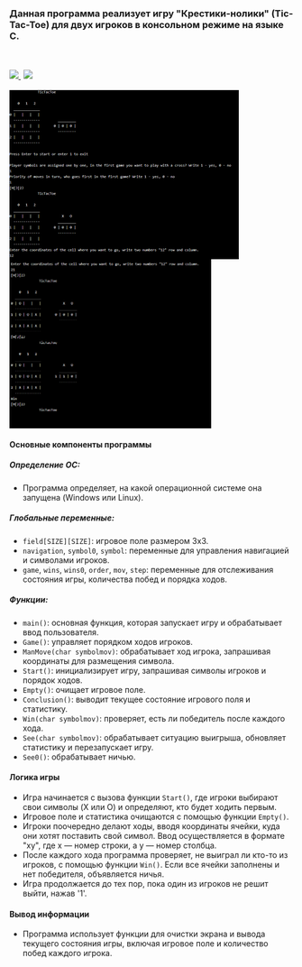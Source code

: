 ### Данная программа реализует игру "Крестики-нолики" (Tic-Tac-Toe) для двух игроков в консольном режиме на языке C.

<div>
    </a>
    <br>
    <br>
    <a href="README.md" style="padding-right: 1%;">
        <img src="https://img.shields.io/badge/README-RU-blue?color=C9CBFF&labelColor=1C2325&style=for-the-badge">
    </a>
    <a href="README/README.en.md">
        <img src="https://img.shields.io/badge/README-ENG-blue?color=cba6f7&labelColor=cba6f7&style=for-the-badge">
    </a>
</div>
</br>

<div style="display: flex; flex-wrap: wrap;">
  <img src="README/1.png" alt="Изображение 1" style="height: 300px; margin-right: 10px;">
  <img src="README/2.png" alt="Изображение 2" style="height: 300px; margin-right: 10px;">
</div>

#### Основные компоненты программы

##### Определение ОС:
- Программа определяет, на какой операционной системе она запущена (Windows или Linux).

##### Глобальные переменные:
- `field[SIZE][SIZE]`: игровое поле размером 3x3.
- `navigation`, `symbol0`, `symbol`: переменные для управления навигацией и символами игроков.
- `game`, `wins`, `wins0`, `order`, `mov`, `step`: переменные для отслеживания состояния игры, количества побед и порядка ходов.

##### Функции:
- `main()`: основная функция, которая запускает игру и обрабатывает ввод пользователя.
- `Game()`: управляет порядком ходов игроков.
- `ManMove(char symbolmov)`: обрабатывает ход игрока, запрашивая координаты для размещения символа.
- `Start()`: инициализирует игру, запрашивая символы игроков и порядок ходов.
- `Empty()`: очищает игровое поле.
- `Conclusion()`: выводит текущее состояние игрового поля и статистику.
- `Win(char symbolmov)`: проверяет, есть ли победитель после каждого хода.
- `See(char symbolmov)`: обрабатывает ситуацию выигрыша, обновляет статистику и перезапускает игру.
- `See0()`: обрабатывает ничью.

#### Логика игры

- Игра начинается с вызова функции `Start()`, где игроки выбирают свои символы (X или O) и определяют, кто будет ходить первым.
- Игровое поле и статистика очищаются с помощью функции `Empty()`.
- Игроки поочередно делают ходы, вводя координаты ячейки, куда они хотят поставить свой символ. Ввод осуществляется в формате "xy", где x — номер строки, а y — номер столбца.
- После каждого хода программа проверяет, не выиграл ли кто-то из игроков, с помощью функции `Win()`. Если все ячейки заполнены и нет победителя, объявляется ничья.
- Игра продолжается до тех пор, пока один из игроков не решит выйти, нажав '1'.

#### Вывод информации

- Программа использует функции для очистки экрана и вывода текущего состояния игры, включая игровое поле и количество побед каждого игрока.

